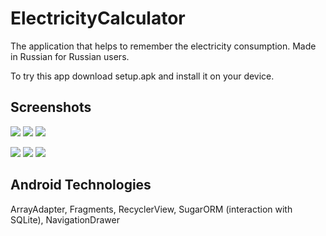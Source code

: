 # ElectricityCalculator
The application that helps to remember the electricity consumption. Made in Russian for Russian users.

To try this app download setup.apk and install it on your device.

## Screenshots

![](https://github.com/raskolnikoff1147/ElectricityCalculator/blob/master/NavDrawer.jpg)
![](https://github.com/raskolnikoff1147/ElectricityCalculator/blob/master/1RateCounter.jpg)
![](https://github.com/raskolnikoff1147/ElectricityCalculator/blob/master/2RateCounter.jpg)

![](https://github.com/raskolnikoff1147/ElectricityCalculator/blob/master/3RateCounter.jpg)
![](https://github.com/raskolnikoff1147/ElectricityCalculator/blob/master/HistoryList.jpg)
![](https://github.com/raskolnikoff1147/ElectricityCalculator/blob/master/HistoryExample.jpg)

## Android Technologies
ArrayAdapter, Fragments, RecyclerView, SugarORM (interaction with SQLite), NavigationDrawer
